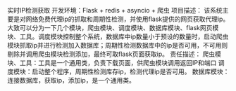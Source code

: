 实时IP检测获取
开发环境：Flask + redis + asyncio + 爬虫
项目描述：
该系统主要是对网络免费代理ip的抓取和周期性检测，并使用flask提供的网页获取代理ip。大致可以分为一下几个模块，爬虫模块、调度模块、数据库模块、flask网页模块、工具。调度模块控制整个系统，数据库中ip数量小于预设的数量时，启动爬虫模块抓取ip并进行检测加入数据库；周期性检测数据库中的ip是否可用，不可用则剔除并调用爬虫模块检测添加，最终可取flask页面获取ip。
责任描述：
爬虫模块、工具：工具是一个通用类，负责下载页面，供爬虫模块调用返回IP和端口
调度模块：启动整个程序，周期性检测库存ip，检测代理ip是否可用。
数据库模块：连接数据库，获取ip，添加ip，是一个通用类。
